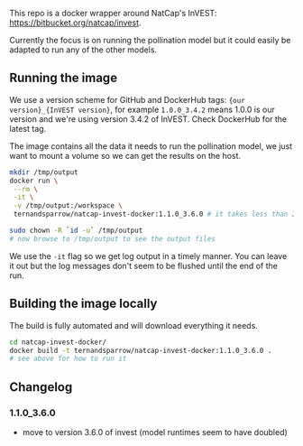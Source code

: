 This repo is a docker wrapper around NatCap's InVEST: https://bitbucket.org/natcap/invest.

Currently the focus is on running the pollination model but it could easily be adapted to run any of the other models.

## Running the image

We use a version scheme for GitHub and DockerHub tags: `{our version}_{InVEST version}`, for example `1.0.0_3.4.2` means 1.0.0 is our version and we're using version 3.4.2 of InVEST.
Check DockerHub for the latest tag.

The image contains all the data it needs to run the pollination model, we just want to mount a volume so we can get the results on the host.
```bash
mkdir /tmp/output
docker run \
 --rm \
 -it \
 -v /tmp/output:/workspace \
 ternandsparrow/natcap-invest-docker:1.1.0_3.6.0 # it takes less than 2 minutes to run usually

sudo chown -R `id -u` /tmp/output
# now browse to /tmp/output to see the output files
```
We use the `-it` flag so we get log output in a timely manner. You can leave it out but the log messages don't seem to be flushed until the end of the run.

## Building the image locally

The build is fully automated and will download everything it needs.
```bash
cd natcap-invest-docker/
docker build -t ternandsparrow/natcap-invest-docker:1.1.0_3.6.0 .
# see above for how to run it
```

## Changelog

### 1.1.0_3.6.0

 - move to version 3.6.0 of invest (model runtimes seem to have doubled)
